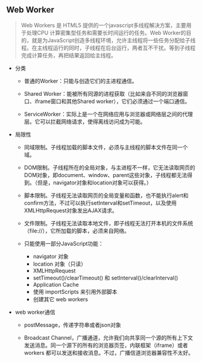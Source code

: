 ## Web Worker

> Web Workers 是 HTML5 提供的一个javascript多线程解决方案，主要用于处理CPU 计算密集型任务和需要长时间运行的任务。Web Worker的目的，就是为JavaScript创造多线程环境，允许主线程将一些任务分配给子线程。在主线程运行的同时，子线程在后台运行，两者互不干扰。等到子线程完成计算任务，再把结果返回给主线程。

* 分类

  - 普通的Worker：只能与创造它们的主进程通信。

  - Shared Worker：能被所有同源的进程获取（比如来自不同的浏览器窗口、iframe窗口和其他Shared worker），它们必须通过一个端口通信。

  - ServiceWorker：实际上是一个在网络应用与浏览器或网络层之间的代理层。它可以拦截网络请求，使得离线访问成为可能。

* 局限性

  - 同域限制。子线程加载的脚本文件，必须与主线程的脚本文件在同一个域。

  - DOM限制。子线程所在的全局对象，与主进程不一样，它无法读取网页的DOM对象，即document、window、parent这些对象，子线程都无法得到。（但是，navigator对象和location对象可以获得。）

  - 脚本限制。子线程无法读取网页的全局变量和函数，也不能执行alert和confirm方法，不过可以执行setInterval和setTimeout，以及使用XMLHttpRequest对象发出AJAX请求。

  - 文件限制。子线程无法读取本地文件，即子线程无法打开本机的文件系统（file://），它所加载的脚本，必须来自网络。
  
  - 只能使用一部分JavaScript功能：
  
    + navigator 对象
    + location 对象（只读）
    + XMLHttpRequest
    + setTimeout()/clearTimeout() 和 setInterval()/clearInterval()
    + Application Cache
    + 使用 importScripts 来引用外部脚本
    + 创建其它 web workers

* web worker通信

  - postMessage，传递字符串或者json对象

  - Broadcast Channel，广播通道，允许我们向共享同一个源的所有上下文发送消息。同一个源下的所有的浏览器页签，内联框架（iframe）或者 workers 都可以发送和接收消息。不过，广播信道浏览器兼容性不太好。
